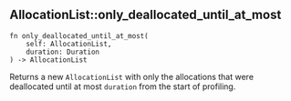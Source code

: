 ## AllocationList::only_deallocated_until_at_most

```rhai
fn only_deallocated_until_at_most(
    self: AllocationList,
    duration: Duration
) -> AllocationList
```

Returns a new `AllocationList` with only the allocations that were deallocated until at most `duration`
from the start of profiling.
